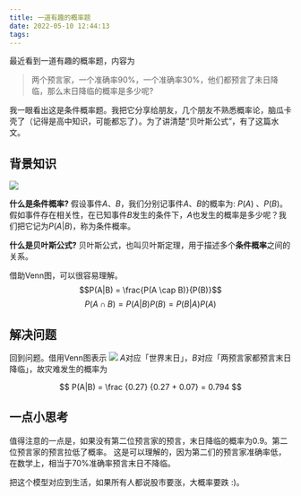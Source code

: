 ```yaml
---
title: 一道有趣的概率题
date: 2022-05-10 12:44:13
tags: 
---
```


最近看到一道有趣的概率题，内容为
> 两个预言家，一个准确率90%，一个准确率30%，他们都预言了未日降临，那么末日降临的概率是多少呢?

我一眼看出这是条件概率题。我把它分享给朋友，几个朋友不熟悉概率论，脑瓜卡壳了（记得是高中知识，可能都忘了）。为了讲清楚“贝叶斯公式”，有了这篇水文。

## 背景知识

![](/img/bayes.svg)

**什么是条件概率?**
假设事件$A$、$B$，我们分别记事件$A$、$B$的概率为: $P(A)$ 、$P(B)$。
假如事件存在相关性，在已知事件$B$发生的条件下，$A$也发生的概率是多少呢？我们把它记为$P(A|B)$，称为条件概率。

**什么是贝叶斯公式?**
贝叶斯公式，也叫贝叶斯定理，用于描述多个**条件概率**之间的关系。

借助Venn图，可以很容易理解。
$$P(A|B) = \frac{P(A \cap B)}{P(B)}$$
$$P(A \cap B) = P(A|B)P(B) = P(B|A)P(A) $$


## 解决问题

回到问题。借用Venn图表示
![](/img/doom_venn.svg)
$A$对应「世界末日」，$B$对应「两预言家都预言末日降临」，故灾难发生的概率为

$$
P(A|B) = \frac {0.27} {0.27 + 0.07} = 0.794
$$

## 一点小思考

值得注意的一点是，如果没有第二位预言家的预言，末日降临的概率为0.9。第二位预言家的预言拉低了概率。
这是可以理解的，因为第二们的预言家准确率低，在数学上，相当于70%准确率预言末日不降临。

把这个模型对应到生活，如果所有人都说股市要涨，大概率要跌 :)。
